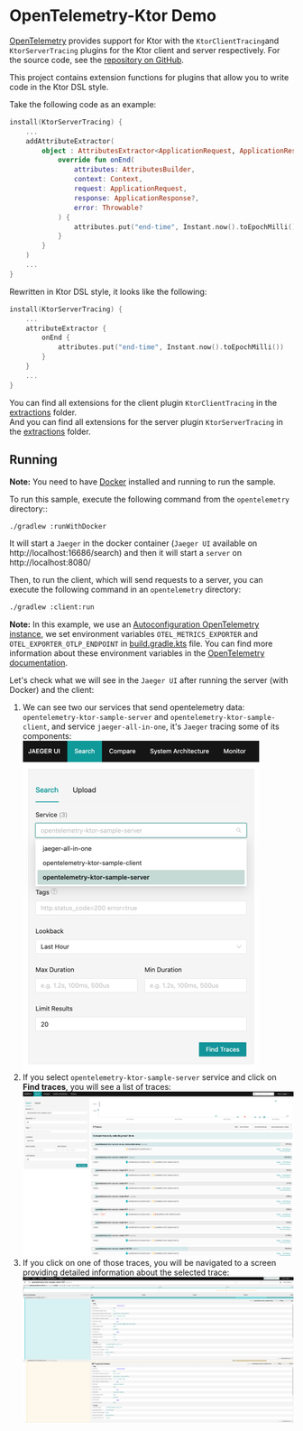 # OpenTelemetry-Ktor Demo

[OpenTelemetry](https://opentelemetry.io/) provides support for Ktor with the `KtorClientTracing`and `KtorServerTracing`
plugins for the Ktor client and server respectively. For the source code, see
the [repository on GitHub](https://github.com/open-telemetry/opentelemetry-java-instrumentation/tree/main/instrumentation/ktor).

This project contains extension functions for plugins that allow you to write code in the Ktor DSL style.

Take the following code as an example:

```kotlin
install(KtorServerTracing) {
    ...
    addAttributeExtractor(
        object : AttributesExtractor<ApplicationRequest, ApplicationResponse> {
            override fun onEnd(
                attributes: AttributesBuilder,
                context: Context,
                request: ApplicationRequest,
                response: ApplicationResponse?,
                error: Throwable?
            ) {
                attributes.put("end-time", Instant.now().toEpochMilli())
            }
        }
    )
    ...
}
```

Rewritten in Ktor DSL style, it looks like the following:

```kotlin
install(KtorServerTracing) {
    ...
    attributeExtractor {
        onEnd {
            attributes.put("end-time", Instant.now().toEpochMilli())
        }
    }
    ...
}
```

You can find all extensions for the client plugin `KtorClientTracing` in
the [extractions](./client/src/main/kotlin/opentelemetry/ktor/example/plugins/opentelemetry/extractions/) folder. \
And you can find all extensions for the server plugin `KtorServerTracing` in
the [extractions](./server/src/main/kotlin/opentelemetry/ktor/example/plugins/opentelemetry/extractions/) folder.

## Running

**Note:** You need to have [Docker](https://www.docker.com/) installed and running to run the sample.

To run this sample, execute the following command from the `opentelemetry` directory::

```bash
./gradlew :runWithDocker
```

It will start a `Jaeger` in the docker container (`Jaeger UI` available on http://localhost:16686/search) and
then it will start a `server` on http://localhost:8080/

Then, to run the client, which will send requests to a server, you can execute the following command in
an `opentelemetry` directory:

```bash
./gradlew :client:run
```

**Note:** In this example, we use
an [Autoconfiguration OpenTelemetry instance](https://opentelemetry.io/docs/languages/java/instrumentation/#automatic-configuration),
we set environment variables `OTEL_METRICS_EXPORTER` and `OTEL_EXPORTER_OTLP_ENDPOINT`
in [build.gradle.kts](./build.gradle.kts) file.
You can find more information about these environment variables
in the [OpenTelemetry documentation](https://opentelemetry.io/docs/languages/sdk-configuration/).

Let's check what we will see in the `Jaeger UI` after running the server (with Docker) and the client:

1. We can see two our services that send opentelemetry data: `opentelemetry-ktor-sample-server`
   and `opentelemetry-ktor-sample-client`, and service `jaeger-all-in-one`, it's `Jaeger` tracing some of
   its components:
   ![img.png](images/1.png)
2. If you select `opentelemetry-ktor-sample-server` service and click on **Find traces**, you will see a list of traces:
   ![img.png](images/2.png)
3. If you click on one of those traces, you will be navigated to a screen providing detailed information about the
   selected trace:
   ![img.png](images/3.png)
